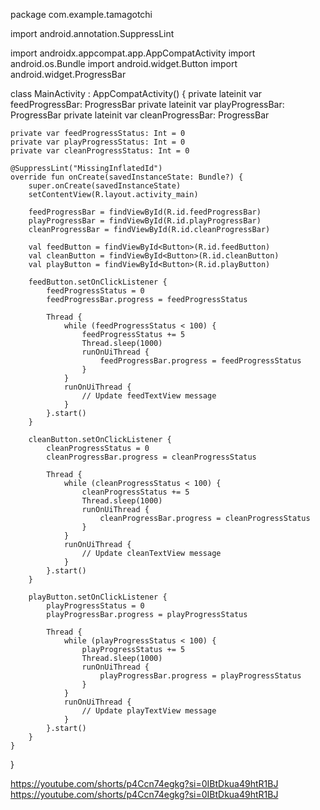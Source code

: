 package com.example.tamagotchi

import android.annotation.SuppressLint

import androidx.appcompat.app.AppCompatActivity
import android.os.Bundle
import android.widget.Button
import android.widget.ProgressBar

class MainActivity : AppCompatActivity() {
    private lateinit var feedProgressBar: ProgressBar
    private lateinit var playProgressBar: ProgressBar
    private lateinit var cleanProgressBar: ProgressBar

    private var feedProgressStatus: Int = 0
    private var playProgressStatus: Int = 0
    private var cleanProgressStatus: Int = 0

    @SuppressLint("MissingInflatedId")
    override fun onCreate(savedInstanceState: Bundle?) {
        super.onCreate(savedInstanceState)
        setContentView(R.layout.activity_main)

        feedProgressBar = findViewById(R.id.feedProgressBar)
        playProgressBar = findViewById(R.id.playProgressBar)
        cleanProgressBar = findViewById(R.id.cleanProgressBar)

        val feedButton = findViewById<Button>(R.id.feedButton)
        val cleanButton = findViewById<Button>(R.id.cleanButton)
        val playButton = findViewById<Button>(R.id.playButton)

        feedButton.setOnClickListener {
            feedProgressStatus = 0
            feedProgressBar.progress = feedProgressStatus

            Thread {
                while (feedProgressStatus < 100) {
                    feedProgressStatus += 5
                    Thread.sleep(1000)
                    runOnUiThread {
                        feedProgressBar.progress = feedProgressStatus
                    }
                }
                runOnUiThread {
                    // Update feedTextView message
                }
            }.start()
        }

        cleanButton.setOnClickListener {
            cleanProgressStatus = 0
            cleanProgressBar.progress = cleanProgressStatus

            Thread {
                while (cleanProgressStatus < 100) {
                    cleanProgressStatus += 5
                    Thread.sleep(1000)
                    runOnUiThread {
                        cleanProgressBar.progress = cleanProgressStatus
                    }
                }
                runOnUiThread {
                    // Update cleanTextView message
                }
            }.start()
        }

        playButton.setOnClickListener {
            playProgressStatus = 0
            playProgressBar.progress = playProgressStatus

            Thread {
                while (playProgressStatus < 100) {
                    playProgressStatus += 5
                    Thread.sleep(1000)
                    runOnUiThread {
                        playProgressBar.progress = playProgressStatus
                    }
                }
                runOnUiThread {
                    // Update playTextView message
                }
            }.start()
        }
    }
}







https://youtube.com/shorts/p4Ccn74egkg?si=0IBtDkua49htR1BJ
https://youtube.com/shorts/p4Ccn74egkg?si=0IBtDkua49htR1BJ
